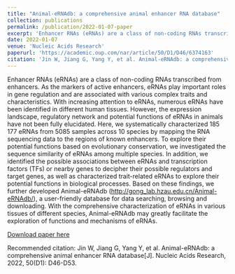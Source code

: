 ```yaml
---
title: "Animal-eRNAdb: a comprehensive animal enhancer RNA database"
collection: publications
permalink: /publication/2022-01-07-paper
excerpt: 'Enhancer RNAs (eRNAs) are a class of non-coding RNAs transcribed from enhancers. As the markers of active enhancers, eRNAs play important roles in gene regulation and are associated with various complex traits and characteristics. With increasing attention to eRNAs, numerous eRNAs have been identified in different human tissues. However, the expression landscape, regulatory network and potential functions of eRNAs in animals have not been fully elucidated. Here, we systematically characterized 185 177 eRNAs from 5085 samples across 10 species by mapping the RNA sequencing data to the regions of known enhancers...'
date: 2022-01-07
venue: 'Nucleic Acids Research'
paperurl: 'https://academic.oup.com/nar/article/50/D1/D46/6374163'
citation: 'Jin W, Jiang G, Yang Y, et al. Animal-eRNAdb: a comprehensive animal enhancer RNA database[J]. Nucleic Acids Research, 2022, 50(D1): D46-D53.'
---
```

Enhancer RNAs (eRNAs) are a class of non-coding RNAs transcribed from enhancers. As the markers of active enhancers, eRNAs play important roles in gene regulation and are associated with various complex traits and characteristics. With increasing attention to eRNAs, numerous eRNAs have been identified in different human tissues. However, the expression landscape, regulatory network and potential functions of eRNAs in animals have not been fully elucidated. Here, we systematically characterized 185 177 eRNAs from 5085 samples across 10 species by mapping the RNA sequencing data to the regions of known enhancers. To explore their potential functions based on evolutionary conservation, we investigated the sequence similarity of eRNAs among multiple species. In addition, we identified the possible associations between eRNAs and transcription factors (TFs) or nearby genes to decipher their possible regulators and target genes, as well as characterized trait-related eRNAs to explore their potential functions in biological processes. Based on these findings, we further developed Animal-eRNAdb (http://gong_lab.hzau.edu.cn/Animal-eRNAdb/), a user-friendly database for data searching, browsing and downloading. With the comprehensive characterization of eRNAs in various tissues of different species, Animal-eRNAdb may greatly facilitate the exploration of functions and mechanisms of eRNAs.

[Download paper here](https://academic.oup.com/nar/article-pdf/50/D1/D46/42058098/gkab832.pdf)

Recommended citation: Jin W, Jiang G, Yang Y, et al. Animal-eRNAdb: a comprehensive animal enhancer RNA database[J]. Nucleic Acids Research, 2022, 50(D1): D46-D53.
